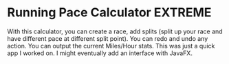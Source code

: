 # Running Pace Calculator EXTREME
With this calculator, you can create a race, add splits (split up your race and have different pace at different split point). You can redo and undo any action. You can output the current Miles/Hour stats. This was just a quick app I worked on. I might eventually add an interface with JavaFX.
